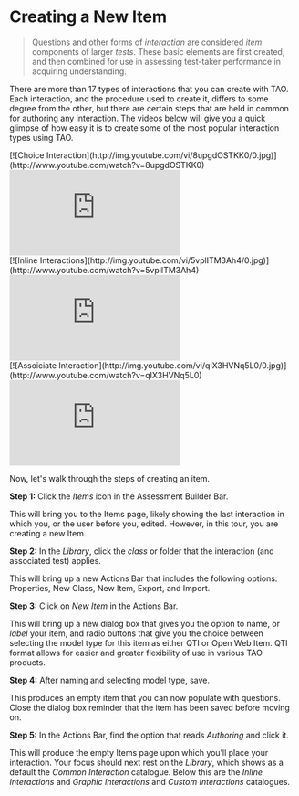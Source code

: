 # Creating a New Item

>Questions and other forms of *interaction* are considered *item* components of larger *tests*. These basic elements are first created, and then combined for use in assessing test-taker performance in acquiring understanding.

There are more than 17 types of interactions that you can create with TAO. Each interaction, and the procedure used to create it, differs to some degree from the other, but there are certain steps that are held in common for authoring any interaction.  The videos below will give you a quick glimpse of how easy it is to create some of the most popular interaction types using TAO.

<div class="hidden-video">
[![Choice Interaction](http://img.youtube.com/vi/8upgdOSTKK0/0.jpg)](http://www.youtube.com/watch?v=8upgdOSTKK0)
</div>
<div class='embed-container'>
<iframe src="https://www.youtube.com/embed/8upgdOSTKK0?rel=0" frameborder="0" allowfullscreen="true"></iframe>
</div>


<div class="hidden-video">
[![Inline Interactions](http://img.youtube.com/vi/5vplITM3Ah4/0.jpg)](http://www.youtube.com/watch?v=5vplITM3Ah4)
</div>
<div class='embed-container'>
<iframe src="https://www.youtube.com/embed/5vplITM3Ah4?rel=0" frameborder="0" allowfullscreen="true"></iframe>
</div>


<div class="hidden-video">
[![Assoiciate Interaction](http://img.youtube.com/vi/qIX3HVNq5L0/0.jpg)](http://www.youtube.com/watch?v=qIX3HVNq5L0)
</div>
<div class='embed-container'>
<iframe src="https://www.youtube.com/embed/qIX3HVNq5L0?rel=0" frameborder="0" allowfullscreen="true"></iframe>
</div>



Now, let's walk through the steps of creating an item.

**Step 1:** Click the *Items* icon in the Assessment Builder Bar.

This will bring you to the Items page, likely showing the last interaction in which you, or the user before you, edited. However, in this tour, you are creating a new Item.

**Step 2:** In the *Library*, click the *class* or folder that the interaction (and associated test) applies. 

This will bring up a new Actions Bar that includes the following options: Properties, New Class, New Item, Export, and Import.

**Step 3:** Click on *New Item* in the Actions Bar.

This will bring up a new dialog box that gives you the option to name, or *label* your item, and radio buttons that give you the choice between selecting the model type for this item as either QTI or Open Web Item. QTI format allows for easier and greater flexibility of use in various TAO products.

**Step 4:** After naming and selecting model type, save.

This produces an empty item that you can now populate with questions. Close the dialog box reminder that the item has been saved before moving on.

**Step 5:** In the Actions Bar, find the option that reads *Authoring* and click it.

This will produce the empty Items page upon which you’ll place your interaction. Your focus should next rest on the *Library*, which shows as a default the *Common Interaction* catalogue. Below this are the *Inline Interactions* and *Graphic Interactions* and *Custom Interactions* catalogues. 
